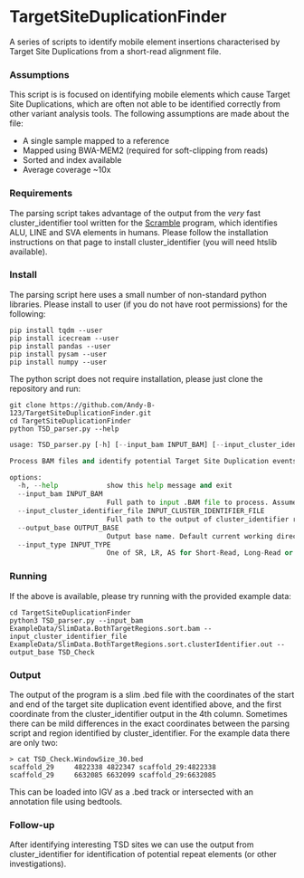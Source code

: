 # TargetSiteDuplicationFinder
A series of scripts to identify mobile element insertions characterised by Target Site Duplications from a short-read alignment file.

### Assumptions
This script is is focused on identifying mobile elements which cause Target Site Duplications, which are often not able to be identified correctly from other variant analysis tools.
The following assumptions are made about the file:
 * A single sample mapped to a reference
 * Mapped using BWA-MEM2 (required for soft-clipping from reads)
 * Sorted and index available
 * Average coverage ~10x

### Requirements 
The parsing script takes advantage of the output from the _very_ fast cluster_identifier tool written for the [Scramble](https://github.com/GeneDx/scramble) program, which identifies ALU, LINE and SVA elements in humans. Please follow the installation instructions on that page to install cluster_identifier (you will need htslib available).

### Install 
The parsing script here uses a small number of non-standard python libraries. Please install to user (if you do not have root permissions) for the following:
```
pip install tqdm --user
pip install icecream --user
pip install pandas --user
pip install pysam --user
pip install numpy --user
```

The python script does not require installation, please just clone the repository and run:
```
git clone https://github.com/Andy-B-123/TargetSiteDuplicationFinder.git
cd TargetSiteDuplicationFinder
python TSD_parser.py --help
```

```python
usage: TSD_parser.py [-h] [--input_bam INPUT_BAM] [--input_cluster_identifier_file INPUT_CLUSTER_IDENTIFIER_FILE] [--output_base OUTPUT_BASE] [--input_type INPUT_TYPE]

Process BAM files and identify potential Target Site Duplication events.

options:
  -h, --help            show this help message and exit
  --input_bam INPUT_BAM
                        Full path to input .BAM file to process. Assumed sorted and indexed.
  --input_cluster_identifier_file INPUT_CLUSTER_IDENTIFIER_FILE
                        Full path to the output of cluster_identifier run on your .BAM file. ASSUMES YOU HAVE RUN IT ON THE SAME BAM FILE AS PROVIDED ABOVE
  --output_base OUTPUT_BASE
                        Output base name. Default current working directory and "TSD_parse_out"
  --input_type INPUT_TYPE
                        One of SR, LR, AS for Short-Read, Long-Read or Assembly for the type of bam to process.

```

### Running  
If the above is available, please try running with the provided example data:
```
cd TargetSiteDuplicationFinder
python3 TSD_parser.py --input_bam ExampleData/SlimData.BothTargetRegions.sort.bam --input_cluster_identifier_file ExampleData/SlimData.BothTargetRegions.sort.clusterIdentifier.out --output_base TSD_Check
```

### Output  
The output of the program is a slim .bed file with the coordinates of the start and end of the target site duplication event identified above, and the first coordinate from the cluster_identifier output in the 4th column. Sometimes there can be mild differences in the exact coordinates between the parsing script and region identified by cluster_identifier.
For the example data there are only two:
```
> cat TSD_Check.WindowSize_30.bed
scaffold_29     4822338 4822347 scaffold_29:4822338
scaffold_29     6632085 6632099 scaffold_29:6632085

```

This can be loaded into IGV as a .bed track or intersected with an annotation file using bedtools. 

### Follow-up
After identifying interesting TSD sites we can use the output from cluster_identifier for identification of potential repeat elements (or other investigations).  
